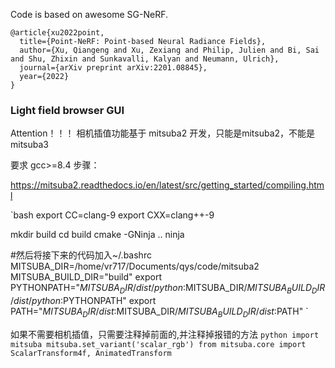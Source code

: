 Code is based on awesome SG-NeRF.
```
@article{xu2022point,
  title={Point-NeRF: Point-based Neural Radiance Fields},
  author={Xu, Qiangeng and Xu, Zexiang and Philip, Julien and Bi, Sai and Shu, Zhixin and Sunkavalli, Kalyan and Neumann, Ulrich},
  journal={arXiv preprint arXiv:2201.08845},
  year={2022}
}
```


### Light field browser GUI


Attention！！！
相机插值功能基于 mitsuba2 开发，只能是mitsuba2，不能是mitsuba3

要求 gcc>=8.4
步骤：

https://mitsuba2.readthedocs.io/en/latest/src/getting_started/compiling.html

`bash
export CC=clang-9
export CXX=clang++-9

mkdir build
cd build
cmake -GNinja ..
ninja

#然后将接下来的代码加入~/.bashrc
MITSUBA_DIR=/home/vr717/Documents/qys/code/mitsuba2
MITSUBA_BUILD_DIR="build"
export PYTHONPATH="$MITSUBA_DIR/dist/python:$MITSUBA_DIR/$MITSUBA_BUILD_DIR/dist/python:$PYTHONPATH"
export PATH="$MITSUBA_DIR/dist:$MITSUBA_DIR/$MITSUBA_BUILD_DIR/dist:$PATH"
`

如果不需要相机插值，只需要注释掉前面的,并注释掉报错的方法
`python
import mitsuba
mitsuba.set_variant('scalar_rgb')
from mitsuba.core import ScalarTransform4f, AnimatedTransform
`